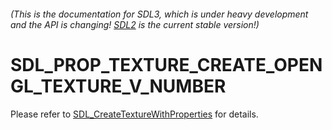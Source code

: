###### (This is the documentation for SDL3, which is under heavy development and the API is changing! [SDL2](https://wiki.libsdl.org/SDL2/) is the current stable version!)
# SDL_PROP_TEXTURE_CREATE_OPENGL_TEXTURE_V_NUMBER

Please refer to [SDL_CreateTextureWithProperties](SDL_CreateTextureWithProperties) for details.

